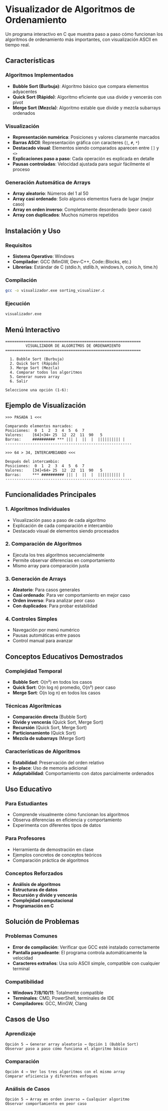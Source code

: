 #  Visualizador de Algoritmos de Ordenamiento

Un programa interactivo en C que muestra paso a paso cómo funcionan los algoritmos de ordenamiento más importantes, con visualización ASCII en tiempo real.

##  Características

###  Algoritmos Implementados
- **Bubble Sort (Burbuja)**: Algoritmo básico que compara elementos adyacentes
- **Quick Sort (Rápido)**: Algoritmo eficiente que usa divide y vencerás con pivot
- **Merge Sort (Mezcla)**: Algoritmo estable que divide y mezcla subarrays ordenados

###  Visualización
- **Representación numérica**: Posiciones y valores claramente marcados
- **Barras ASCII**: Representación gráfica con caracteres (`|`, `#`, `*`)
- **Destacado visual**: Elementos siendo comparados aparecen entre `[]` y `<>`
- **Explicaciones paso a paso**: Cada operación es explicada en detalle
- **Pausas controladas**: Velocidad ajustada para seguir fácilmente el proceso

###  Generación Automática de Arrays
- **Array aleatorio**: Números del 1 al 50
- **Array casi ordenado**: Solo algunos elementos fuera de lugar (mejor caso)
- **Array en orden inverso**: Completamente desordenado (peor caso)
- **Array con duplicados**: Muchos números repetidos

##  Instalación y Uso

### Requisitos
- **Sistema Operativo**: Windows
- **Compilador**: GCC (MinGW, Dev-C++, Code::Blocks, etc.)
- **Librerías**: Estándar de C (stdio.h, stdlib.h, windows.h, conio.h, time.h)

### Compilación
```bash
gcc -o visualizador.exe sorting_visualizer.c
```

### Ejecución
```bash
visualizador.exe
```

##  Menú Interactivo

```
============================================================
         VISUALIZADOR DE ALGORITMOS DE ORDENAMIENTO
============================================================

  1. Bubble Sort (Burbuja)
  2. Quick Sort (Rápido)
  3. Merge Sort (Mezcla)
  4. Comparar todos los algoritmos
  5. Generar nuevo array
  6. Salir

Seleccione una opción (1-6):
```

##  Ejemplo de Visualización

```
>>> PASADA 1 <<<

Comparando elementos marcados:
Posiciones:  0  1  2  3  4  5  6  7
Valores:    [64]<34> 25  12  22  11  90   5
Barras:     ########## *** ||| |  ||  |  |||||||||| |
--------------------------------------------------------

>>> 64 > 34, INTERCAMBIANDO <<<

Después del intercambio:
Posiciones:  0  1  2  3  4  5  6  7
Valores:    [34]<64> 25  12  22  11  90   5
Barras:     *** ########## ||| |  ||  |  |||||||||| |
--------------------------------------------------------
```

##  Funcionalidades Principales

### 1. Algoritmos Individuales
- Visualización paso a paso de cada algoritmo
- Explicación de cada comparación e intercambio
- Destacado visual de elementos siendo procesados

### 2. Comparación de Algoritmos
- Ejecuta los tres algoritmos secuencialmente
- Permite observar diferencias en comportamiento
- Mismo array para comparación justa

### 3. Generación de Arrays
- **Aleatorio**: Para casos generales
- **Casi ordenado**: Para ver comportamiento en mejor caso
- **Orden inverso**: Para analizar peor caso
- **Con duplicados**: Para probar estabilidad

### 4. Controles Simples
- Navegación por menú numérico
- Pausas automáticas entre pasos
- Control manual para avanzar

##  Conceptos Educativos Demostrados

### Complejidad Temporal
- **Bubble Sort**: O(n²) en todos los casos
- **Quick Sort**: O(n log n) promedio, O(n²) peor caso
- **Merge Sort**: O(n log n) en todos los casos

### Técnicas Algorítmicas
- **Comparación directa** (Bubble Sort)
- **Divide y vencerás** (Quick Sort, Merge Sort)
- **Recursión** (Quick Sort, Merge Sort)
- **Particionamiento** (Quick Sort)
- **Mezcla de subarrays** (Merge Sort)

### Características de Algoritmos
- **Estabilidad**: Preservación del orden relativo
- **In-place**: Uso de memoria adicional
- **Adaptabilidad**: Comportamiento con datos parcialmente ordenados



##  Uso Educativo

### Para Estudiantes
- Comprende visualmente cómo funcionan los algoritmos
- Observa diferencias en eficiencia y comportamiento
- Experimenta con diferentes tipos de datos

### Para Profesores
- Herramienta de demostración en clase
- Ejemplos concretos de conceptos teóricos
- Comparación práctica de algoritmos

### Conceptos Reforzados
- **Análisis de algoritmos**
- **Estructuras de datos**
- **Recursión y divide y vencerás**
- **Complejidad computacional**
- **Programación en C**

##  Solución de Problemas

### Problemas Comunes
- **Error de compilación**: Verificar que GCC esté instalado correctamente
- **Pantalla parpadeante**: El programa controla automáticamente la velocidad
- **Caracteres extraños**: Usa solo ASCII simple, compatible con cualquier terminal

### Compatibilidad
- **Windows 7/8/10/11**: Totalmente compatible
- **Terminales**: CMD, PowerShell, terminales de IDE
- **Compiladores**: GCC, MinGW, Clang

##  Casos de Uso

### Aprendizaje
```
Opción 5 → Generar array aleatorio → Opción 1 (Bubble Sort)
Observar paso a paso cómo funciona el algoritmo básico
```

### Comparación
```
Opción 4 → Ver los tres algoritmos con el mismo array
Comparar eficiencia y diferentes enfoques
```

### Análisis de Casos
```
Opción 5 → Array en orden inverso → Cualquier algoritmo
Observar comportamiento en peor caso
